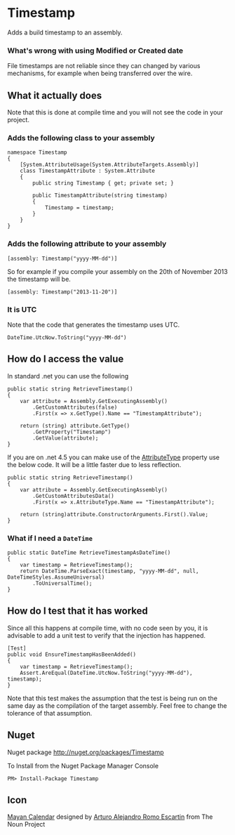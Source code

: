Timestamp
=========

Adds a build timestamp to an assembly.

### What's wrong with using Modified or Created date

File timestamps are not reliable since they can changed by various mechanisms, for example when being transferred over the wire.

## What it actually does

Note that this is done at compile time and you will not see the code in your project.

### Adds the following class to your assembly

	namespace Timestamp
	{
	    [System.AttributeUsage(System.AttributeTargets.Assembly)]
	    class TimestampAttribute : System.Attribute
	    {
	        public string Timestamp { get; private set; }
	
	        public TimestampAttribute(string timestamp)
	        {
	            Timestamp = timestamp;
	        }
	    }
	}

### Adds the following attribute to your assembly

    [assembly: Timestamp("yyyy-MM-dd")]

So for example if you compile your assembly on the 20th of November 2013 the timestamp will be.

    [assembly: Timestamp("2013-11-20")]

### It is UTC

Note that the code that generates the timestamp uses UTC. 

    DateTime.UtcNow.ToString("yyyy-MM-dd")

## How do I access the value

In standard .net you can use the following

    public static string RetrieveTimestamp()
    {
        var attribute = Assembly.GetExecutingAssembly()
            .GetCustomAttributes(false)
            .First(x => x.GetType().Name == "TimestampAttribute");

        return (string) attribute.GetType()
            .GetProperty("Timestamp")
            .GetValue(attribute);
    }


If you are on .net 4.5 you can make use of the [AttributeType](http://msdn.microsoft.com/en-us/library/system.reflection.customattributedata.attributetype.aspx) property use the below code. It will be a little faster due to less reflection.


    public static string RetrieveTimestamp()
    {
        var attribute = Assembly.GetExecutingAssembly()
            .GetCustomAttributesData()
            .First(x => x.AttributeType.Name == "TimestampAttribute");

        return (string)attribute.ConstructorArguments.First().Value;
    }

### What if I need a `DateTime` 

    public static DateTime RetrieveTimestampAsDateTime()
    {
        var timestamp = RetrieveTimestamp();
        return DateTime.ParseExact(timestamp, "yyyy-MM-dd", null, DateTimeStyles.AssumeUniversal)
            .ToUniversalTime();
    }

## How do I test that it has worked

Since all this happens at compile time, with no code seen by you, it is advisable to add a unit test to verify that the injection has happened.

    [Test]
    public void EnsureTimestampHasBeenAdded()
    {
        var timestamp = RetrieveTimestamp();
        Assert.AreEqual(DateTime.UtcNow.ToString("yyyy-MM-dd"), timestamp);
    }

Note that this test makes the assumption that the test is being run on the same day as the compilation of the target assembly. Feel free to change the tolerance of that assumption.

## Nuget 

Nuget package http://nuget.org/packages/Timestamp 

To Install from the Nuget Package Manager Console 
    
    PM> Install-Package Timestamp

## Icon

<a href="http://thenounproject.com/noun/mayan-calendar/#icon-No10219" target="_blank">Mayan Calendar</a> designed by <a href="http://thenounproject.com/Aleks1416" target="_blank">Arturo Alejandro Romo Escartin</a> from The Noun Project

